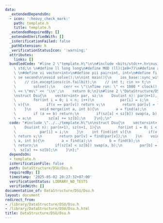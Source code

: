 ```yaml
---
data:
  _extendedDependsOn:
  - icon: ':heavy_check_mark:'
    path: template.h
    title: template.h
  _extendedRequiredBy: []
  _extendedVerifiedWith: []
  _isVerificationFailed: false
  _pathExtension: h
  _verificationStatusIcon: ':warning:'
  attributes:
    links: []
  bundledCode: "#line 2 \"template.h\"\n\n#include <bits/stdc++.h>\nusing namespace\
    \ std;\n \n#define ll long long\n#define MOD (ll)(1e9+7)\n#define all(x) (x).begin(),(x).end()\n\
    \ \n#define vi vector<int>\n#define pii pair<int, int>\n#define fi first\n#define\
    \ se second\n\nvoid solve();\n\nint main(){\n    ios_base::sync_with_stdio(false);cin.tie(NULL);\n\
    \    // cin.exceptions(cin.failbit);\n    // int t; cin >> t;\n    // while(t--)\n\
    \        solve();\n    cerr << \"\\nTime run: \" << 1000 * clock() / CLOCKS_PER_SEC\
    \ << \"ms\" << '\\n';\n    return 0;\n}\n#line 2 \"DataStructure/DSU/Dsu.h\"\n\
    \nstruct Dsu{\n    vector<int> par, sz;\n    Dsu(int n): par(n+1), sz(n+1, 1){\n\
    \        for(int i = 0; i < n; i++)\n            par[i] = i;\n    }\n    int find(int\
    \ v){\n        if(v == par[v]) return v;\n        return par[v] = find(par[v]);\n\
    \    }\n    void merge(int a, int b){\n        a = find(a);\n        b = find(b);\n\
    \        if (a == b) return;\n        if(sz[a] < sz[b]) swap(a, b);\n        par[b]\
    \ = a;\n        sz[a] += sz[b];\n    }\n};\n"
  code: "#include \"../../template.h\"\n\nstruct Dsu{\n    vector<int> par, sz;\n\
    \    Dsu(int n): par(n+1), sz(n+1, 1){\n        for(int i = 0; i < n; i++)\n \
    \           par[i] = i;\n    }\n    int find(int v){\n        if(v == par[v])\
    \ return v;\n        return par[v] = find(par[v]);\n    }\n    void merge(int\
    \ a, int b){\n        a = find(a);\n        b = find(b);\n        if (a == b)\
    \ return;\n        if(sz[a] < sz[b]) swap(a, b);\n        par[b] = a;\n      \
    \  sz[a] += sz[b];\n    }\n};"
  dependsOn:
  - template.h
  isVerificationFile: false
  path: DataStructure/DSU/Dsu.h
  requiredBy: []
  timestamp: '2025-05-02 20:27:32+07:00'
  verificationStatus: LIBRARY_NO_TESTS
  verifiedWith: []
documentation_of: DataStructure/DSU/Dsu.h
layout: document
redirect_from:
- /library/DataStructure/DSU/Dsu.h
- /library/DataStructure/DSU/Dsu.h.html
title: DataStructure/DSU/Dsu.h
---
```

